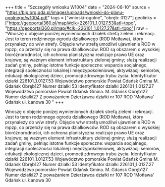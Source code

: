 +++
title = "Szczegóły wniosku W1004"
date = "2024-06-10"
source = "https://bip.brg.gda.pl/images/uploads/wnioski-do-planu-ogolnego/w1004.pdf"
tags = ["wnioski-ogolne", "obręb: 0127"]
geolinks = ["https://geoportal360.pl/map/#clk=226101_1.0127.53&stl=topo", "https://geoportal360.pl/map/#clk=226101_1.0127.27&stl=topo"]
raw = "Wnoszę o objęcie poniżej wymienionych działek strefą zieleni i rekreacji. Jest to teren rodzinnego ogrodu działkowego (ROD Motława), który przynależy do w/w strefy. Objęcie w/w strefą umożliwi ujawnienie ROD w mpzp, co przełoży się na prawa działkowców. ROD są obszarem o wysokiej bioróżnorodności, ich ochrona planistyczna realizuje prawo UE oraz krajowe; są ważnym element infrastruktury zielonej gminy; służą realizacji zadań gminy, pełniąc istotne funkcje społeczne: wsparcia socjalnego, integracji społeczności lokalnej i międzypokoleniowej, aktywizacji seniorów, edukacji ekologicznej dzieci, promocji zdrowego trybu życia. Identyfikator działki 226101_1.0127.53 Województwo pomorskie Powiat Gdańsk Gmina M. Gdańsk Obręb127 Numer działki 53 Identyfikator działki 226101_1.0127.27 Województwo pomorskie Powiat Gdańsk Gmina. M..Gdańsk Obręb127 Numer działki27 Z poważaniem Dzierżawca działki nr 107 ROD 'Motława' Gdańsk ul. Łanowa 30 "
+++

Wnoszę o objęcie poniżej wymienionych działek strefą zieleni i rekreacji. Jest to
teren rodzinnego ogrodu działkowego (ROD Motława), który przynależy do w/w strefy. Objęcie
w/w strefą umożliwi ujawnienie ROD w mpzp, co przełoży się na prawa działkowców. ROD są
obszarem o wysokiej bioróżnorodności, ich ochrona planistyczna realizuje prawo UE oraz
krajowe; są ważnym element infrastruktury zielonej gminy; służą realizacji zadań gminy, pełniąc
istotne funkcje społeczne: wsparcia socjalnego, integracji społeczności lokalnej i
międzypokoleniowej, aktywizacji seniorów, edukacji ekologicznej dzieci, promocji zdrowego
trybu życia. Identyfikator działki 226101_1.0127.53 Województwo pomorskie Powiat Gdańsk
Gmina M. Gdańsk Obręb127 Numer działki 53 Identyfikator działki 226101_1.0127.27
Województwo pomorskie Powiat Gdańsk Gmina. M..Gdańsk Obręb127 Numer działki27 Z
poważaniem Dzierżawca działki nr 107 ROD 'Motława' Gdańsk ul. Łanowa 30



